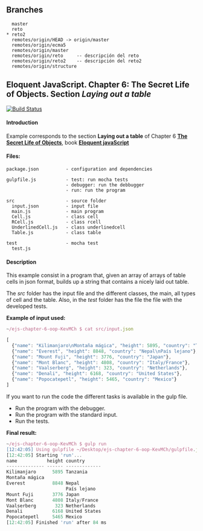## Branches

```
  master
  reto
* reto2
  remotes/origin/HEAD -> origin/master
  remotes/origin/ecma5
  remotes/origin/master
  remotes/origin/reto     -- descripción del reto
  remotes/origin/reto2    -- descripción del reto2
  remotes/origin/structure
```

## Eloquent JavaScript. Chapter 6: The Secret Life of Objects.  Section *Laying out a table*


[![Build Status](https://travis-ci.org/ULL-ESIT-GRADOII-PL/OOP.svg?branch=master)](https://travis-ci.org/ULL-ESIT-GRADOII-PL/OOP)

#### Introduction
Example corresponds to the section **Laying out a table** of Chapter 6 **[The Secret Life of Objects](http://eloquentjavascript.net/06_object.html)**, book **[Eloquent javaScript](http://eloquentjavascript.net/)**

#### Files:
```
package.json          - configuration and dependencies

gulpfile.js           - test: run mocha tests
                      - debugger: run the debbugger
                      - run: run the program

src                   - source folder
  input.json          - input file
  main.js             - main program
  Cell.js             - class cell
  RCell.js            - class rcell
  UnderlinedCell.js   - class underlinedcell
  Table.js            - class table

test                  - mocha test
  test.js
```

#### Description
This example consist in a program that, given an array of arrays of table cells in json format, builds up a string that contains a nicely laid out table.

The *src* folder has the input file and the different classes, the main, all types of cell and the table. Also, in the *test* folder has the file the file with the developed tests.

**Example of input used:**
```javascript
~/ejs-chapter-6-oop-KevMCh $ cat src/input.json

[
  {"name": "Kilimanjaro\nMontaña mágica", "height": 5895, "country": "Tanzania"},
  {"name": "Everest", "height": 8848, "country": "Nepal\nPaís lejano"},
  {"name": "Mount Fuji", "height": 3776, "country": "Japan"},
  {"name": "Mont Blanc", "height": 4808, "country": "Italy/France"},
  {"name": "Vaalserberg", "height": 323, "country": "Netherlands"},
  {"name": "Denali", "height": 6168, "country": "United States"},
  {"name": "Popocatepetl", "height": 5465, "country": "Mexico"}
]
```

If you want to run the code the different tasks is available in the gulp file.

  * Run the program with the debugger.
  * Run the program with the standard input.
  * Run the tests.

**Final result:**
```javascript
~/ejs-chapter-6-oop-KevMCh $ gulp run
[12:42:05] Using gulpfile ~/Desktop/ejs-chapter-6-oop-KevMCh/gulpfile.js
[12:42:05] Starting 'run'...
name           height country      
-------------- ------ -------------
Kilimanjaro      5895 Tanzania     
Montaña mágica                     
Everest          8848 Nepal        
                      País lejano  
Mount Fuji       3776 Japan        
Mont Blanc       4808 Italy/France
Vaalserberg       323 Netherlands  
Denali           6168 United States
Popocatepetl     5465 Mexico       
[12:42:05] Finished 'run' after 84 ms
```

